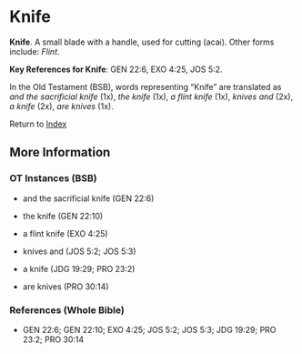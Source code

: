 # Knife
**Knife**. 
A small blade with a handle, used for cutting (acai). 
Other forms include: 
*Flint*. 


**Key References for Knife**: 
GEN 22:6, EXO 4:25, JOS 5:2. 


In the Old Testament (BSB), words representing “Knife” are translated as 
*and the sacrificial knife* (1x), *the knife* (1x), *a flint knife* (1x), *knives and* (2x), *a knife* (2x), *are knives* (1x). 




Return to [Index](00-Index.md)

## More Information

### OT Instances (BSB)

* and the sacrificial knife (GEN 22:6)

* the knife (GEN 22:10)

* a flint knife (EXO 4:25)

* knives and (JOS 5:2; JOS 5:3)

* a knife (JDG 19:29; PRO 23:2)

* are knives (PRO 30:14)



### References (Whole Bible)

* GEN 22:6; GEN 22:10; EXO 4:25; JOS 5:2; JOS 5:3; JDG 19:29; PRO 23:2; PRO 30:14



